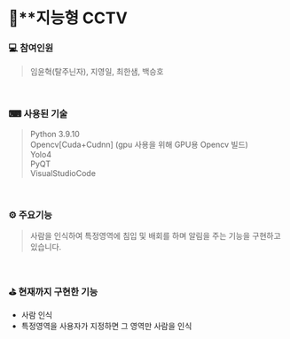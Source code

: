 # 📸**지능형 CCTV
### 💻 참여인원
>임윤혁(탈주닌자), 지영일, 최한샘, 백승호
<br>

### ⌨ 사용된 기술
>Python 3.9.10<br>
Opencv[Cuda+Cudnn] (gpu 사용을 위해 GPU용 Opencv 빌드)<br>
Yolo4<br>
PyQT<br>
VisualStudioCode<br>
<br>

### ⚙ 주요기능
> 사람을 인식하여 특정영역에 침입 및 배회를 하며 알림을 주는 기능을 구현하고 있습니다.
<br>

### ⛳ 현재까지 구현한 기능
- 사람 인식
- 특정영역을 사용자가 지정하면 그 영역만 사람을 인식
